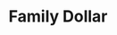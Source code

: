 ---
title: "Family Dollar"
url: /grand-rapids/family-dollar-kalamazoo-avenue-southeast/
shop: variety store
---